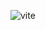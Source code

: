 
![vite](https://user-images.githubusercontent.com/94158380/194006211-4ea68131-43af-41c0-8876-27dbd39fc061.png)
